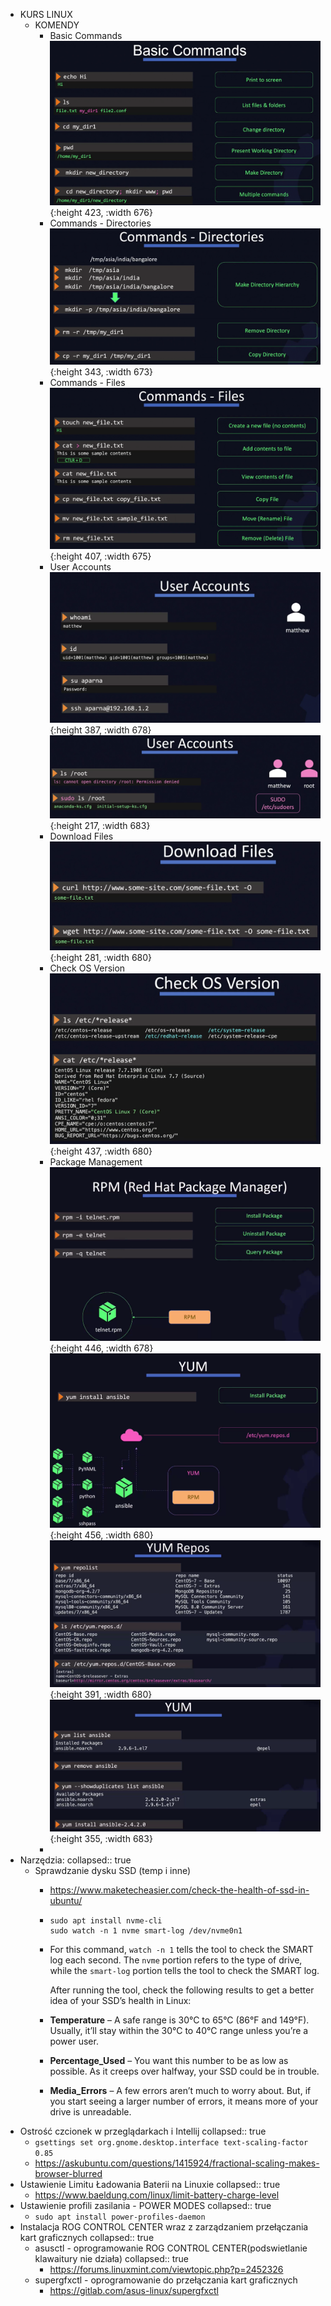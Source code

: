 - KURS LINUX
	- KOMENDY
		- Basic Commands
		  ![image.png](../assets/image_1754651160693_0.png){:height 423, :width 676}
		- Commands - Directories
		  ![image.png](../assets/image_1754651259144_0.png){:height 343, :width 673}
		- Commands - Files
		  ![image.png](../assets/image_1754651352887_0.png){:height 407, :width 675}
		- User Accounts
		  ![image.png](../assets/image_1754907332232_0.png){:height 387, :width 678}
		  ![image.png](../assets/image_1754907408939_0.png){:height 217, :width 683}
		- Download Files
		  ![image.png](../assets/image_1754907504899_0.png){:height 281, :width 680}
		- Check OS Version
		  ![image.png](../assets/image_1754907577531_0.png){:height 437, :width 680}
		- Package Management
		  ![image.png](../assets/image_1754908307373_0.png){:height 446, :width 678}
		  ![image.png](../assets/image_1754908441431_0.png){:height 456, :width 680}
		  ![image.png](../assets/image_1754908573418_0.png){:height 391, :width 680}
		  ![image.png](../assets/image_1754908791241_0.png){:height 355, :width 683}
		-
- Narzędzia:
  collapsed:: true
	- Sprawdzanie dysku SSD (temp i inne)
		- https://www.maketecheasier.com/check-the-health-of-ssd-in-ubuntu/
		- ```
		  sudo apt install nvme-cli
		  sudo watch -n 1 nvme smart-log /dev/nvme0n1
		  ```
		- For this command, `watch -n 1` tells the tool to check the SMART log each second. The `nvme` portion refers to the type of drive, while the `smart-log` portion tells the tool to check the SMART log.
		  
		  After running the tool, check the following results to get a better idea of your SSD’s health in Linux:
		- **Temperature** – A safe range is 30°C to 65°C (86°F and 149°F). Usually, it’ll stay within the 30°C to 40°C range unless you’re a power user.
		- **Percentage_Used** – You want this number to be as low as possible. As it creeps over halfway, your SSD could be in trouble.
		- **Media_Errors** – A few errors aren’t much to worry 
		  about. But, if you start seeing a larger number of errors, it means more
		  of your drive is unreadable.
- Ostrość czcionek w przeglądarkach i Intellij
  collapsed:: true
	- `gsettings set org.gnome.desktop.interface text-scaling-factor 0.85`
	- https://askubuntu.com/questions/1415924/fractional-scaling-makes-browser-blurred
- Ustawienie Limitu Ładowania Baterii na Linuxie
  collapsed:: true
	- https://www.baeldung.com/linux/limit-battery-charge-level
- Ustawienie profili zasilania - POWER MODES
  collapsed:: true
	- ``sudo apt install power-profiles-daemon``
- Instalacja ROG CONTROL CENTER wraz z zarządzaniem przełączania kart graficznych
  collapsed:: true
	- asusctl - oprogramowanie ROG CONTROL CENTER(podswietlanie klawaitury nie działa)
	  collapsed:: true
		- https://forums.linuxmint.com/viewtopic.php?p=2452326
	- supergfxctl - oprogramowanie do przełączania kart graficznych
		- https://gitlab.com/asus-linux/supergfxctl